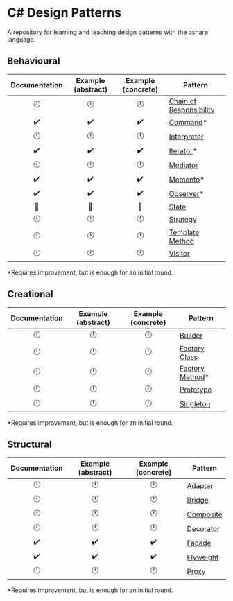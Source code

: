 # C# Design Patterns

A repository for learning and teaching design patterns with the csharp language.

## Behavioural

| Documentation      | Example (abstract) | Example (concrete) | Pattern                                                  |
|:------------------:|:------------------:|:------------------:|----------------------------------------------------------|
| :clock12:          | :clock12:          | :clock12:          | [Chain of Responsibility](./src/chain_of_responsibility) |
| :heavy_check_mark: | :heavy_check_mark: | :heavy_check_mark: | [Command](./src/command/)*                               |
| :clock12:          | :clock12:          | :clock12:          | [Interpreter](./src/interpreter)                         |
| :heavy_check_mark: | :heavy_check_mark: | :heavy_check_mark: | [Iterator](./src/iterator/)*                             |
| :clock12:          | :clock12:          | :clock12:          | [Mediator](./src/mediator/)                              |
| :heavy_check_mark: | :heavy_check_mark: | :heavy_check_mark: | [Memento](./src/memento/)*                               |
| :heavy_check_mark: | :heavy_check_mark: | :heavy_check_mark: | [Observer](./src/observer/)*                             |
| :construction:     | :construction:     | :construction:     | [State](./src/state)                                     |
| :clock12:          | :clock12:          | :clock12:          | [Strategy](./src/strategy)                               |
| :clock12:          | :clock12:          | :clock12:          | [Template Method](./src/template_method)                 |
| :clock12:          | :clock12:          | :clock12:          | [Visitor](./src/visitor)                                 |

*Requires improvement, but is enough for an initial round.

## Creational

| Documentation      | Example (abstract) | Example (concrete) | Pattern                                                  |
|:------------------:|:------------------:|:------------------:|----------------------------------------------------------|
| :clock12:          | :clock12:          | :clock12:          | [Builder](./src/builder)                                 |
| :clock12:          | :clock12:          | :clock12:          | [Factory Class](./src/factory_class)                     |
| :clock12:          | :clock12:          | :clock12:          | [Factory Method](./src/factory_method)*                  |
| :clock12:          | :clock12:          | :clock12:          | [Prototype](./src/prototype)                             |
| :clock12:          | :clock12:          | :clock12:          | [Singleton](./src/singleton)                             |

*Requires improvement, but is enough for an initial round.

## Structural

| Documentation      | Example (abstract) | Example (concrete) | Pattern                                                  |
|:------------------:|:------------------:|:------------------:|----------------------------------------------------------|
| :clock12:          | :clock12:          | :clock12:          | [Adapter](./src/adapter)                                 |
| :clock12:          | :clock12:          | :clock12:          | [Bridge](./src/bridge)                                   |
| :clock12:          | :clock12:          | :clock12:          | [Composite](./src/composite)                             |
| :clock12:          | :clock12:          | :clock12:          | [Decorator](./src/decorator)                             |
| :heavy_check_mark: | :heavy_check_mark: | :heavy_check_mark: | [Facade](./src/facade)                                   |
| :heavy_check_mark: | :heavy_check_mark: | :heavy_check_mark: | [Flyweight](./src/flyweight)                             |
| :clock12:          | :clock12:          | :clock12:          | [Proxy](./src/proxy)                                     |

*Requires improvement, but is enough for an initial round.


